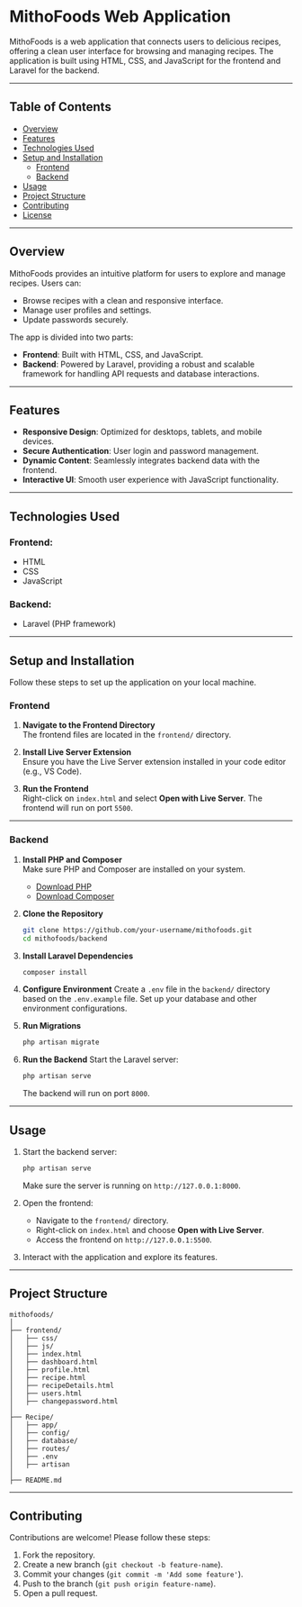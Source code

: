 # MithoFoods Web Application

MithoFoods is a web application that connects users to delicious recipes, offering a clean user interface for browsing and managing recipes. The application is built using HTML, CSS, and JavaScript for the frontend and Laravel for the backend.

---

## Table of Contents

- [Overview](#overview)
- [Features](#features)
- [Technologies Used](#technologies-used)
- [Setup and Installation](#setup-and-installation)
  - [Frontend](#frontend)
  - [Backend](#backend)
- [Usage](#usage)
- [Project Structure](#project-structure)
- [Contributing](#contributing)
- [License](#license)

---

## Overview

MithoFoods provides an intuitive platform for users to explore and manage recipes. Users can:

- Browse recipes with a clean and responsive interface.
- Manage user profiles and settings.
- Update passwords securely.

The app is divided into two parts:

- **Frontend**: Built with HTML, CSS, and JavaScript.
- **Backend**: Powered by Laravel, providing a robust and scalable framework for handling API requests and database interactions.

---

## Features

- **Responsive Design**: Optimized for desktops, tablets, and mobile devices.
- **Secure Authentication**: User login and password management.
- **Dynamic Content**: Seamlessly integrates backend data with the frontend.
- **Interactive UI**: Smooth user experience with JavaScript functionality.

---

## Technologies Used

### Frontend:

- HTML
- CSS
- JavaScript

### Backend:

- Laravel (PHP framework)

---

## Setup and Installation

Follow these steps to set up the application on your local machine.

### Frontend

1. **Navigate to the Frontend Directory**  
   The frontend files are located in the `frontend/` directory.

2. **Install Live Server Extension**  
   Ensure you have the Live Server extension installed in your code editor (e.g., VS Code).

3. **Run the Frontend**  
   Right-click on `index.html` and select **Open with Live Server**. The frontend will run on port `5500`.

---

### Backend

1. **Install PHP and Composer**  
   Make sure PHP and Composer are installed on your system.

   - [Download PHP](https://www.php.net/downloads)
   - [Download Composer](https://getcomposer.org/download/)

2. **Clone the Repository**

   ```bash
   git clone https://github.com/your-username/mithofoods.git
   cd mithofoods/backend
   ```

3. **Install Laravel Dependencies**

   ```bash
   composer install
   ```

4. **Configure Environment**
   Create a `.env` file in the `backend/` directory based on the `.env.example` file. Set up your database and other environment configurations.

5. **Run Migrations**

   ```bash
   php artisan migrate
   ```

6. **Run the Backend**
   Start the Laravel server:
   ```bash
   php artisan serve
   ```
   The backend will run on port `8000`.

---

## Usage

1. Start the backend server:

   ```bash
   php artisan serve
   ```

   Make sure the server is running on `http://127.0.0.1:8000`.

2. Open the frontend:

   - Navigate to the `frontend/` directory.
   - Right-click on `index.html` and choose **Open with Live Server**.
   - Access the frontend on `http://127.0.0.1:5500`.

3. Interact with the application and explore its features.

---

## Project Structure

```
mithofoods/
│
├── frontend/
│   ├── css/
│   ├── js/
│   ├── index.html
│   ├── dashboard.html
│   ├── profile.html
│   ├── recipe.html
│   ├── recipeDetails.html
│   ├── users.html
│   ├── changepassword.html
│
├── Recipe/
│   ├── app/
│   ├── config/
│   ├── database/
│   ├── routes/
│   ├── .env
│   ├── artisan
│
├── README.md
```

---

## Contributing

Contributions are welcome! Please follow these steps:

1. Fork the repository.
2. Create a new branch (`git checkout -b feature-name`).
3. Commit your changes (`git commit -m 'Add some feature'`).
4. Push to the branch (`git push origin feature-name`).
5. Open a pull request.
